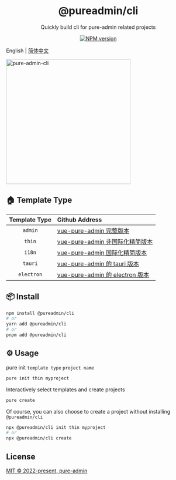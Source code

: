 <h1 align="center">@pureadmin/cli</h1>
<p align="center">Quickly build cli for pure-admin related projects</p>

<p align="center">
<a href="https://www.npmjs.com/package/@pureadmin/cli" target="__blank"><img src="https://img.shields.io/npm/v/@pureadmin/cli?color=a1b858&label=" alt="NPM version"></a>
</p>

English | [简体中文](./README.md)

<img src="https://xiaoxian521.github.io/hyperlink/gif/pure-admin-cli.gif" alt="pure-admin-cli" width="340" />

## 🏠 Template Type

| **Template Type** | **Github Address**                                                                       |
| :---------------: | :--------------------------------------------------------------------------------------- |
|      `admin`      | [vue-pure-admin 完整版本](https://github.com/pure-admin/vue-pure-admin)                  |
|      `thin`       | [vue-pure-admin 非国际化精简版本](https://github.com/pure-admin/pure-admin-thin)         |
|      `i18n`       | [vue-pure-admin 国际化精简版本](https://github.com/pure-admin/pure-admin-thin/tree/i18n) |
|      `tauri`      | [vue-pure-admin 的 tauri 版本](https://github.com/pure-admin/tauri-pure-admin)           |
|    `electron`     | [vue-pure-admin 的 electron 版本](https://github.com/pure-admin/electron-pure-admin)     |

## 📦 Install

```bash
npm install @pureadmin/cli
# or
yarn add @pureadmin/cli
# or
pnpm add @pureadmin/cli
```

## ⚙️ Usage

pure init `template type` `project name`

```bash
pure init thin myproject
```

Interactively select templates and create projects

```bash
pure create
```

Of course, you can also choose to create a project without installing `@pureadmin/cli`

```bash
npx @pureadmin/cli init thin myproject
# or
npx @pureadmin/cli create
```

## License

[MIT © 2022-present, pure-admin](./LICENSE)
